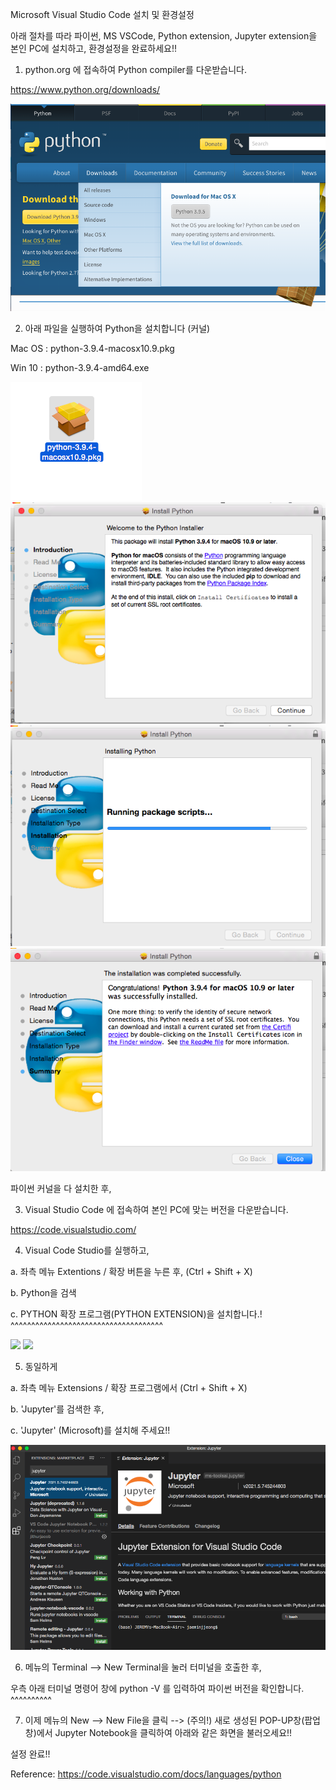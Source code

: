 Microsoft Visual Studio Code 설치 및 환경설정

아래 절차를 따라 파이썬, MS VSCode, Python extension, Jupyter extension을 본인 PC에 설치하고, 환경설정을 완료하세요!!

1. python.org 에 접속하여 Python compiler를 다운받습니다.

https://www.python.org/downloads/

<img src = "https://github.com/dscoool/gist-aix/blob/main/py_install.png">

2. 아래 파일을 실행하여 Python을 설치합니다 (커널)

Mac OS : python-3.9.4-macosx10.9.pkg

Win 10 : python-3.9.4-amd64.exe


<img src="https://github.com/dscoool/gist-aix/blob/main/py_install_01.png">
<img src="https://github.com/dscoool/gist-aix/blob/main/py_install_02.png">
<img src="https://github.com/dscoool/gist-aix/blob/main/py_install_03.png">
<img src="https://github.com/dscoool/gist-aix/blob/main/py_install_04.png">



파이썬 커널을 다 설치한 후, 

3. Visual Studio Code 에 접속하여 본인 PC에 맞는 버전을 다운받습니다.

https://code.visualstudio.com/

4. Visual Code Studio를 실행하고, 

a. 좌측 메뉴 Extentions / 확장 버튼을 누른 후, (Ctrl + Shift + X)

b. Python을 검색

c. PYTHON 확장 프로그램(PYTHON EXTENSION)을 설치합니다.!
   ^^^^^^^^^^^^^^^^^^^^^^^^^^^^^^^^^^^^^

<img src = "https://docs.microsoft.com/ko-kr/learn/language/python-install-vscode/media/visual-studio-code-extensions-open.png">

<img src = "https://docs.microsoft.com/ko-kr/learn/language/python-install-vscode/media/visual-studio-code-extensions-install.png">



5. 동일하게 

a. 좌측 메뉴 Extensions / 확장 프로그램에서 (Ctrl + Shift + X)

b. 'Jupyter'를 검색한 후,

c. 'Jupyter' (Microsoft)를 설치해 주세요!!

<img src="https://github.com/dscoool/gist-aix/blob/main/visual-studio-code-jupyter-install.png">



6. 메뉴의 Terminal --> New Terminal을 눌러 터미널을 호출한 후,

우측 아래 터미널 명령어 창에 python -V 를 입력하여 파이썬 버전을 확인합니다.
                            ^^^^^^^^^^ 
                            
                            
7. 이제 메뉴의 New --> New File을 클릭 --> (주의!) 새로 생성된 POP-UP창(팝업창)에서 Jupyter Notebook을 클릭하여 아래와 같은 화면을 불러오세요!!

설정 완료!!


Reference: https://code.visualstudio.com/docs/languages/python
